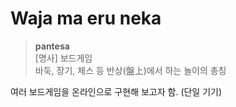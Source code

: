 # Waja ma eru neka
> **pantesa**  
> \[명사\] 보드게임  
> 바둑, 장기, 체스 등 반상(盤上)에서 하는 놀이의 총칭

여러 보드게임을 온라인으로 구현해 보고자 함. (단일 기기)
